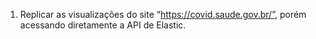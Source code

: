 1. Replicar as visualizações do site “https://covid.saude.gov.br/”, porém acessando diretamente a API de Elastic.
